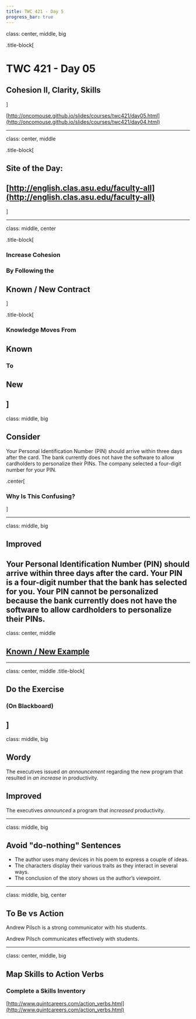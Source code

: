 ```yaml
---
title: TWC 421 - Day 5
progress_bar: true
---
```

class: center, middle, big

.title-block[
# TWC 421 - Day 05
## Cohesion II, Clarity, Skills
]

[http://oncomouse.github.io/slides/courses/twc421/day05.html](http://oncomouse.github.io/slides/courses/twc421/day04.html)

---

class: center, middle

.title-block[
## Site of the Day:
## [http://english.clas.asu.edu/faculty-all](http://english.clas.asu.edu/faculty-all)
]

---
class: middle, center

.title-block[
### Increase Cohesion
### By Following the
## Known / New Contract
]

.title-block[

### Knowledge Moves From
## Known
### To
## New
]
---
class: middle, big
## Consider

Your Personal Identification Number (PIN) should arrive within three days after the card. The
bank currently does not have the software to allow cardholders to personalize their PINs. The
company selected a four-digit number for your PIN.

.center[
### Why Is This Confusing?
]

---
class: middle, big

## Improved

Your Personal Identification Number (PIN) should arrive within three days after the card. Your
PIN is a four-digit number that the bank has selected for you. Your PIN cannot be personalized
because the bank currently does not have the software to allow cardholders to personalize their
PINs.
---
class: center, middle

## [Known / New Example](http://andrew.pilsch.com/courses/twc421spr2015/examples/day04_portland_example.pdf)
---
class: center, middle
.title-block[
## Do the Exercise
### (On Blackboard)
]
---
class: middle, big

## Wordy

The executives issued _an announcement_ regarding the new program that resulted in _an increase_ in productivity.

## Improved

The executives _announced_ a program that _increased_ productivity.

---
class: middle, big

## Avoid "do-nothing" Sentences

- The author uses many devices in his poem to express a couple of ideas.
- The characters display their various traits as they interact in several ways.
- The conclusion of the story shows us the author’s viewpoint.
---
class: middle, big, center

## To Be vs Action

Andrew Pilsch is a strong communicator with his students.

Andrew Pilsch communicates effectively with students.


---
class: center, middle, big

## Map Skills to Action Verbs

### Complete a Skills Inventory

[http://www.quintcareers.com/action_verbs.html](http://www.quintcareers.com/action_verbs.html)